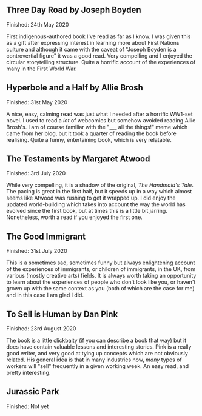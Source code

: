## Three Day Road by Joseph Boyden

Finished: 24th May 2020

First indigenous-authored book I've read as far as I know. I was given this as a gift after expressing interest in learning more about First Nations culture and although it came with the caveat of "Joseph Boyden is a controvertial figure" it was a good read. Very compelling and I enjoyed the circular storytelling structure. Quite a horrific account of the experiences of many in the First World War.

## Hyperbole and a Half by Allie Brosh

Finished: 31st May 2020

A nice, easy, calming read was just what I needed after a horrific WW1-set novel. I used to read a _lot_ of webcomics but somehow avoided reading Allie Brosh's. I am of course familiar with the "\_\_\_ all the things!" meme which came from her blog, but it took a quarter of reading the book before realising. Quite a funny, entertaining book, which is very relatable.

## The Testaments by Margaret Atwood

Finished: 3rd July 2020

While very compelling, it is a shadow of the original, _The Handmaid's Tale_. The pacing is great in the first half, but it speeds up in a way which almost seems like Atwood was rushing to get it wrapped up. I did enjoy the updated world-building which takes into account the way the world has evolved since the first book, but at times this is a little bit jarring. Nonetheless, worth a read if you enjoyed the first one.

## The Good Immigrant

Finished: 31st July 2020

This is a sometimes sad, sometimes funny but always enlightening account of the experiences of immigrants, or children of immigrants, in the UK, from various (mostly creative arts) fields. It is always worth taking an opportunity to learn about the experiences of people who don't look like you, or haven't grown up with the same context as you (both of which are the case for me) and in this case I am glad I did.

## To Sell is Human by Dan Pink

Finished: 23rd August 2020

The book is a little clickbaity (if you can describe a book that way) but it does have contain valuable lessons and interesting stories. Pink is a really good writer, and very good at tying up concepts which are not obviously related. His general idea is that in many industries now, _many_ types of workers will "sell" frequently in a given working week. An easy read, and pretty interesting.

## Jurassic Park

Finished: Not yet
